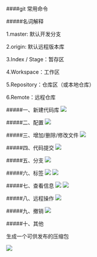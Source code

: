 ####git 常用命令

#####名词解释

<p>
1.master: 默认开发分支
</p>
<p>
2.origin: 默认远程版本库
</p>
<p>
3.Index / Stage：暂存区
</p>
<p>
4.Workspace：工作区
</p>
<p>
5.Repository：仓库区（或本地仓库）
</p>
<p>
6.Remote：远程仓库
</p>

#####一、新建代码库
<img src="../image/1.jpg"/>

#####二、配置
<img src="../image/2.jpg"/>

#####三、增加/删除/修改文件
<img src="../image/3.jpg"/>

#####四、代码提交
<img src="../image/4.jpg"/>

#####五、分支
<img src="../image/5.jpg"/>

#####六、标签
<img src="../image/6.jpg"/>
<img src="../image/7.jpg"/>

#####七、查看信息
<img src="../image/8.jpg"/>
<img src="../image/9.jpg"/>

#####八、远程操作
<img src="../image/10.jpg"/>

#####九、撤销
<img src="../image/11.jpg"/>

#####十、其他

<p>生成一个可供发布的压缩包</p>
<img src="../image/12.png"/>
